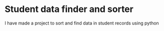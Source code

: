 # Student data finder and sorter 
 I have made a project to sort and find data in student records using python 
